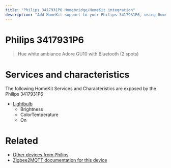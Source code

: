 ```yaml
---
title: "Philips 3417931P6 Homebridge/HomeKit integration"
description: "Add HomeKit support to your Philips 3417931P6, using Homebridge, Zigbee2MQTT and homebridge-z2m."
---
```

<!---
This file has been GENERATED using src/docgen/docgen.ts
DO NOT EDIT THIS FILE MANUALLY!
-->
# Philips 3417931P6
> Hue white ambiance Adore GU10 with Bluetooth (2 spots)


# Services and characteristics
The following HomeKit Services and Characteristics are exposed by
the Philips 3417931P6

* [Lightbulb](../../light.md)
  * Brightness
  * ColorTemperature
  * On


# Related
* [Other devices from Philips](../index.md#philips)
* [Zigbee2MQTT documentation for this device](https://www.zigbee2mqtt.io/devices/3417931P6.html)